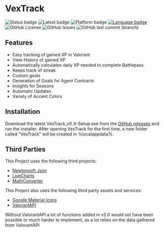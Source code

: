 # VexTrack

![Status badge](https://img.shields.io/badge/Status-Stable-green "Development Status")
![Latest badge](https://img.shields.io/badge/Latest%20Version-v1.87-9cf "Latest Version")
![Platform badge](https://img.shields.io/badge/Platform-Windows%2010/11-informational?logo=windows "Platform")
[![Language badge](https://img.shields.io/badge/Language-C%23_.NET_7.0-blueviolet?logo=visual-studio&logoColor=ffffff)](https://dotnet.microsoft.com/download/dotnet/7.0 "Language") 
![GitHub License](https://img.shields.io/github/license/BitTim/VexTrack?label=License&logo=github "License")
![GitHub Issues](https://img.shields.io/github/issues/BitTim/VexTrack?label=Issues&logo=github "Issues")
![GitHub last commit (branch)](https://img.shields.io/github/last-commit/BitTim/VexTrack/69-add-system-to-manage-selectable-maps-and-game-modes?label=Last%20Commit&logo=github "Last commit")

## Features
- Easy tracking of gained XP in Valorant
- View History of gained XP
- Automatically calculates daily XP needed to complete Battlepass
- Keeps track of streak
- Custom goals
- Generation of Goals for Agent Contracts
- Insights for Seasons
- Automatic Updates
- Variety of Accent Colors

## Installation
Download the latest VexTrack_vX.X-Setup.exe from the [GitHub releases](https://github.com/BitTim/VexTrack/releases/) and run the installer. After opening VexTrack for the first time, a new folder called "VexTrack" will be created in %localappdata%.

## Third Parties
This Project uses the following third projects:
- [Newtonsoft Json](https://www.newtonsoft.com/json)
- [LiveCharts](https://v0.lvcharts.com/)
- [MathConverter](https://github.com/hexinnovation/MathConverter)

This Project also uses the following third party assets and services:
- [Google Material Icons](https://fonts.google.com/icons)
- [ValorantAPI](https://valorant-api.com/)

Without ValorantAPI a lot of functions added in v2.0 would not have been possible or much harder to implement, as a lot relies on the data gathered from ValorantAPI